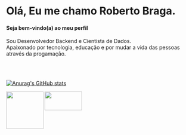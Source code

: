 # Olá, Eu me chamo Roberto Braga.
#### Seja bem-vindo(a) ao meu perfil

Sou Desenvolvedor Backend e Cientista de Dados.<br>
Apaixonado por tecnologia, educação e por mudar a vida das pessoas através da progamação.

<br>
<br>

[![Anurag's GitHub stats](https://github-readme-stats.vercel.app/api?username=BetoBraga&show_icons=true&theme=tokyonight&layout=compact&locale=pt-br&border_radius=10px)](https://github.com/anuraghazra/github-readme-stats)

<img  align="left"     width="100px"     height="100px"      src="https://upload.wikimedia.org/wikipedia/commons/c/c3/Python-logo-notext.svg" />
<img  align="left"     width="100px"     height="50px"      src="https://upload.wikimedia.org/wikipedia/commons/7/75/Django_logo.svg" />
